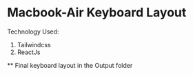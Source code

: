 # Macbook-Air Keyboard Layout

Technology Used:
1. Tailwindcss
2. ReactJs

** Final keyboard layout in the Output folder
